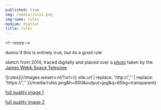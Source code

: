 ```yaml
---
published: true
img: /media/rulez.png
img-name: rules
medium: digital
title: rules
---
```

\<!--more--\>
  
   
dunno if this is entirely true, but its a good rule  

sketch from 2014, traced digitally and placed over a [photo][1] taken by the [James Webb Space Telesope][2]
  
<comment>  
![rules](//images.weserv.nl/?url={{ site.url | replace: 'http://','' | replace: 'https://','' }}/media/rules.png&h=800&output=jpg&q=65bg=transparent)  

  
[full quality image 1][3]
  
[full quality image 2][4]
</comment>  

[1]:	https://webb.nasa.gov/content/multimedia/images.html
[2]:	https://webb.nasa.gov/
[3]:	/media/rulez.png
[4]:	/media/rules.png